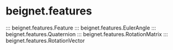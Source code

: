 # beignet.features

::: beignet.features.Feature
::: beignet.features.EulerAngle
::: beignet.features.Quaternion
::: beignet.features.RotationMatrix
::: beignet.features.RotationVector
